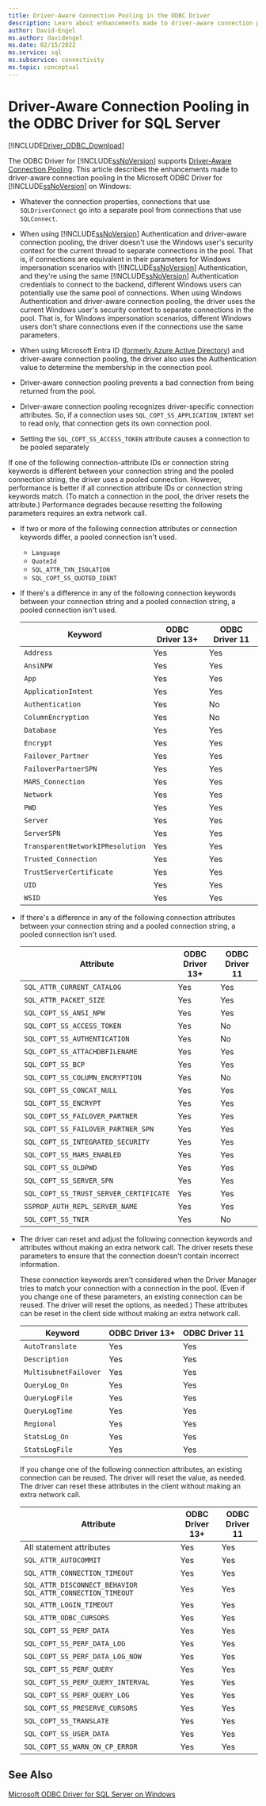 ```yaml
---
title: Driver-Aware Connection Pooling in the ODBC Driver
description: Learn about enhancements made to driver-aware connection pooling in the Microsoft ODBC Driver for SQL Server on Windows.
author: David-Engel
ms.author: davidengel
ms.date: 02/15/2022
ms.service: sql
ms.subservice: connectivity
ms.topic: conceptual
---
```

# Driver-Aware Connection Pooling in the ODBC Driver for SQL Server

[!INCLUDE[Driver_ODBC_Download](../../../includes/driver_odbc_download.md)]

The ODBC Driver for [!INCLUDE[ssNoVersion](../../../includes/ssnoversion-md.md)] supports [Driver-Aware Connection Pooling](../../../odbc/reference/develop-app/driver-aware-connection-pooling.md). This article describes the enhancements made to driver-aware connection pooling in the Microsoft ODBC Driver for [!INCLUDE[ssNoVersion](../../../includes/ssnoversion-md.md)] on Windows:

- Whatever the connection properties, connections that use `SQLDriverConnect` go into a separate pool from connections that use `SQLConnect`.
- When using [!INCLUDE[ssNoVersion](../../../includes/ssnoversion-md.md)] Authentication and driver-aware connection pooling, the driver doesn't use the Windows user's security context for the current thread to separate connections in the pool. That is, if connections are equivalent in their parameters for Windows impersonation scenarios with [!INCLUDE[ssNoVersion](../../../includes/ssnoversion-md.md)] Authentication, and they're using the same [!INCLUDE[ssNoVersion](../../../includes/ssnoversion-md.md)] Authentication credentials to connect to the backend, different Windows users can potentially use the same pool of connections. When using Windows Authentication and driver-aware connection pooling, the driver uses the current Windows user's security context to separate connections in the pool. That is, for Windows impersonation scenarios, different Windows users don't share connections even if the connections use the same parameters.
- When using Microsoft Entra ID ([formerly Azure Active Directory](/entra/fundamentals/new-name))
 and driver-aware connection pooling, the driver also uses the Authentication value to determine the membership in the connection pool.

- Driver-aware connection pooling prevents a bad connection from being returned from the pool.
- Driver-aware connection pooling recognizes driver-specific connection attributes. So, if a connection uses `SQL_COPT_SS_APPLICATION_INTENT` set to read only, that connection gets its own connection pool.
- Setting the `SQL_COPT_SS_ACCESS_TOKEN` attribute causes a connection to be pooled separately

If one of the following connection-attribute IDs or connection string keywords is different between your connection string and the pooled connection string, the driver uses a pooled connection. However, performance is better if all connection attribute IDs or connection string keywords match. (To match a connection in the pool, the driver resets the attribute.) Performance degrades because resetting the following parameters requires an extra network call.

- If two or more of the following connection attributes or connection keywords differ, a pooled connection isn't used.

  - `Language`
  - `QuoteId`
  - `SQL_ATTR_TXN_ISOLATION`
  - `SQL_COPT_SS_QUOTED_IDENT`

- If there's a difference in any of the following connection keywords between your connection string and a pooled connection string, a pooled connection isn't used.

    |Keyword|ODBC Driver 13+|ODBC Driver 11|
    |-|-|-|
    |`Address`|Yes|Yes|
    |`AnsiNPW`|Yes|Yes|
    |`App`|Yes|Yes|
    |`ApplicationIntent`|Yes|Yes|
    |`Authentication`|Yes|No|
    |`ColumnEncryption`|Yes|No|
    |`Database`|Yes|Yes|
    |`Encrypt`|Yes|Yes|
    |`Failover_Partner`|Yes|Yes|
    |`FailoverPartnerSPN`|Yes|Yes|
    |`MARS_Connection`|Yes|Yes|
    |`Network`|Yes|Yes|
    |`PWD`|Yes|Yes|
    |`Server`|Yes|Yes|
    |`ServerSPN`|Yes|Yes|
    |`TransparentNetworkIPResolution`|Yes|Yes|
    |`Trusted_Connection`|Yes|Yes|
    |`TrustServerCertificate`|Yes|Yes|
    |`UID`|Yes|Yes|
    |`WSID`|Yes|Yes|

- If there's a difference in any of the following connection attributes between your connection string and a pooled connection string, a pooled connection isn't used.

    |Attribute|ODBC Driver 13+|ODBC Driver 11|
    |-|-|-|
    |`SQL_ATTR_CURRENT_CATALOG`|Yes|Yes|
    |`SQL_ATTR_PACKET_SIZE`|Yes|Yes|
    |`SQL_COPT_SS_ANSI_NPW`|Yes|Yes|
    |`SQL_COPT_SS_ACCESS_TOKEN`|Yes|No|
    |`SQL_COPT_SS_AUTHENTICATION`|Yes|No|
    |`SQL_COPT_SS_ATTACHDBFILENAME`|Yes|Yes|
    |`SQL_COPT_SS_BCP`|Yes|Yes|
    |`SQL_COPT_SS_COLUMN_ENCRYPTION`|Yes|No|
    |`SQL_COPT_SS_CONCAT_NULL`|Yes|Yes|
    |`SQL_COPT_SS_ENCRYPT`|Yes|Yes|
    |`SQL_COPT_SS_FAILOVER_PARTNER`|Yes|Yes|
    |`SQL_COPT_SS_FAILOVER_PARTNER_SPN`|Yes|Yes|
    |`SQL_COPT_SS_INTEGRATED_SECURITY`|Yes|Yes|
    |`SQL_COPT_SS_MARS_ENABLED`|Yes|Yes|
    |`SQL_COPT_SS_OLDPWD`|Yes|Yes|
    |`SQL_COPT_SS_SERVER_SPN`|Yes|Yes|
    |`SQL_COPT_SS_TRUST_SERVER_CERTIFICATE`|Yes|Yes|
    |`SSPROP_AUTH_REPL_SERVER_NAME`|Yes|Yes|
    |`SQL_COPT_SS_TNIR`|Yes|No|

- The driver can reset and adjust the following connection keywords and attributes without making an extra network call. The driver resets these parameters to ensure that the connection doesn't contain incorrect information.

    These connection keywords aren't considered when the Driver Manager tries to match your connection with a connection in the pool. (Even if you change one of these parameters, an existing connection can be reused. The driver will reset the options, as needed.) These attributes can be reset in the client side without making an extra network call.

    |Keyword|ODBC Driver 13+|ODBC Driver 11|
    |-|-|-|
    |`AutoTranslate`|Yes|Yes|
    |`Description`|Yes|Yes|
    |`MultisubnetFailover`|Yes|Yes|
    |`QueryLog_On`|Yes|Yes|
    |`QueryLogFile`|Yes|Yes|
    |`QueryLogTime`|Yes|Yes|
    |`Regional`|Yes|Yes|
    |`StatsLog_On`|Yes|Yes|
    |`StatsLogFile`|Yes|Yes|

    If you change one of the following connection attributes, an existing connection can be reused.  The driver will reset the value, as needed. The driver can reset these attributes in the client without making an extra network call.

    |Attribute|ODBC Driver 13+|ODBC Driver 11|
    |-|-|-|
    |All statement attributes|Yes|Yes|
    |`SQL_ATTR_AUTOCOMMIT`|Yes|Yes|
    |`SQL_ATTR_CONNECTION_TIMEOUT`|Yes|Yes|
    |`SQL_ATTR_DISCONNECT_BEHAVIOR SQL_ATTR_CONNECTION_TIMEOUT`|Yes|Yes|
    |`SQL_ATTR_LOGIN_TIMEOUT`|Yes|Yes|
    |`SQL_ATTR_ODBC_CURSORS`|Yes|Yes|
    |`SQL_COPT_SS_PERF_DATA`|Yes|Yes|
    |`SQL_COPT_SS_PERF_DATA_LOG`|Yes|Yes|
    |`SQL_COPT_SS_PERF_DATA_LOG_NOW`|Yes|Yes|
    |`SQL_COPT_SS_PERF_QUERY`|Yes|Yes|
    |`SQL_COPT_SS_PERF_QUERY_INTERVAL`|Yes|Yes|
    |`SQL_COPT_SS_PERF_QUERY_LOG`|Yes|Yes|
    |`SQL_COPT_SS_PRESERVE_CURSORS`|Yes|Yes|
    |`SQL_COPT_SS_TRANSLATE`|Yes|Yes|
    |`SQL_COPT_SS_USER_DATA`|Yes|Yes|
    |`SQL_COPT_SS_WARN_ON_CP_ERROR`|Yes|Yes|

## See Also

[Microsoft ODBC Driver for SQL Server on Windows](microsoft-odbc-driver-for-sql-server-on-windows.md)
